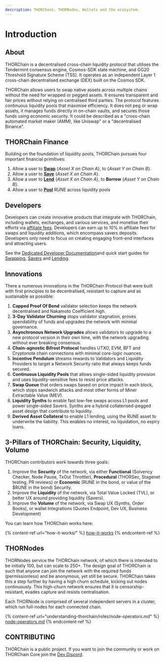 ```yaml
---
description: THORChain, THORNodes, Wallets and the ecosystem.
---
```


# Introduction

## About

THORChain is a decentralised cross-chain liquidity protocol that utilises the Tendermint consensus engine, Cosmos-SDK state machine, and GG20 Threshold Signature Scheme (TSS). It operates as an independent Layer 1 cross-chain decentralised exchange (DEX) built on the Cosmos SDK.

THORChain allows users to swap native assets across multiple chains without the need for wrapped or pegged assets. It ensures transparent and fair prices without relying on centralised third parties. The protocol features continuous liquidity pools that maximise efficiency. It does not peg or wrap assets, it manages funds directly in on-chain vaults, and secures those funds using economic security. It could be described as a "cross-chain automated market maker (AMM), like Uniswap" or a "decentralised Binance".

## THORChain Finance

Building on the foundation of liquidity pools, THORChain pursues four important financial primitives:

1. Allow a user to **[Swap](./thorchain-finance/continuous-liquidity-pools.md)** {_Asset X on Chain A_}, to {_Asset Y on Chain B_}.
2. Allow a user to **[Save](./thorchain-finance/savings.md)** {_Asset X on Chain A_}.
3. Allow a user to **[Lend](./thorchain-finance/lending.md)** {_Asset X on Chain A_}, to **Borrow** {_Asset Y on Chain B_}.
4. Allow a user to **[Pool](./thorchain-finance/runepool.md)** RUNE across liquidity pools

## Developers

Developers can create innovative products that integrate with THORChain, including wallets, exchanges, and various services, and monetise their efforts via [affiliate fees](https://dev.thorchain.org/concepts/fees.html?highlight=aff#affiliate-fee). Developers can earn up to 10% in affiliate fees for swaps and liquidity additions, which encompass savers deposits. Developers only need to focus on creating engaging front-end interfaces and attracting users.

See the [Dedicated Developer Documentation](https://dev.thorchain.org/)and quick start guides for [Swapping](https://dev.thorchain.org/swap-guide/quickstart-guide.html), [Savers](https://dev.thorchain.org/saving-guide/quickstart-guide.html) and [Lending](https://dev.thorchain.org/lending/quick-start-guide.html).

## Innovations

There a numerous innovations in the THORChain Protocol that were built with first principles to be decentralised, resistant to capture and as sustainable as possible:

1. **Capped Proof Of Bond** validator selection keeps the network decentralised and Nakamoto Coefficient high.
2. **3-Day Validator Churning** stops validator stagnation, proves spendability of funds and upgrades the network with minimal governance.
3. **Asynchronous Network Upgrades** allows validators to upgrade to a new protocol version in their own time, with the network upgrading without ever breaking consensus.
4. **Chain-agnostic Bifrost Protocol** handles UTXO, EVM, BFT and Cryptonote chain connections with minimal core-logic nuances.
5. **Incentive Pendulum** streams rewards to Validators and Liquidity Providers to target a Network Security ratio that always keeps funds secured.
6. **Continuous Liquidity Pools** that allows single-sided liquidity provision and uses liquidity-sensitive fees to resist price attacks.
7. **Swap Queue** that orders swaps based on price impact in each block, which stops sandwich attacks and most other forms of Miner Extractable Value (MEV).
8. **Liquidity Synths** to enable fast low-fee swaps across L1 pools and power single-sided Savers. Synths are a hybrid collaterised-pegged asset design that contribute to liquidity.
9. **Derived Asset Collateral** to enable L1 lending, using the RUNE asset to underwrite the liability. This enables no interest, no liquidation, no expiry loans.

## 3-Pillars of THORChain: Security, Liquidity, Volume

THORChain contributors work towards three goals:

1. Improve the **Security** of the network, via either **Functional** (Solvency Checker, Node Pause, TxOut Throttler), **Procedural** (THORSec, Stagenet testing, PR reviews) or **Economic** (RUNE in the bond, or value of the $RUNE in the bond) Security.
2. Improve the **Liquidity** of the network, via Total Value Locked (TVL), or better UX around providing liquidity (Savers).
3. Improve the **Volume** of the network, via Swap UX (Synths, Order Books), or wallet Integrations (Quotes Endpoint, Dev UX, Business Development)

You can learn how THORChain works here:

{% content-ref url="how-it-works/" %}
[how-it-works](how-it-works/)
{% endcontent-ref %}

## THORNodes

THORNodes service the THORChain network, of which there is intended to be initially 100, but can scale to 250+. The design goal of THORChain is such that anyone can join the network with the required funds (permissionless) and be anonymous, yet still be secure. THORChain takes this a step further by having a high churn schedule, kicking out nodes continuously. This high-churn network ensures that it is censorship-resistant, evades capture and resists centralisation.

Each THORNode is comprised of several independent servers in a cluster, which run full-nodes for each connected chain.

{% content-ref url="understanding-thorchain/roles/node-operators.md" %}
[node-operators.md](understanding-thorchain/roles/node-operators.md)
{% endcontent-ref %}

## CONTRIBUTING

THORChain is a public project. If you want to join the community or work on THORChain Core join the [Dev Discord](https://discord.gg/7RRmc35UEG).
